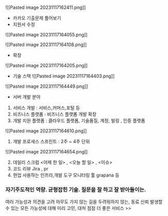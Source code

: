 ![[Pasted image 20231117162411.png]]

- 카카오 기출문제 풀어보기
- 지원서 수정


![[Pasted image 20231117164055.png]]




![[Pasted image 20231117164108.png]]


- 확장

![[Pasted image 20231117164205.png]]


- 기술 스택
![[Pasted image 20231117164403.png]]

![[Pasted image 20231117164449.png]]


- 서버 개발 분야
1) 서비스 개발 : 서비스,커머스,포털 등
2) 비즈니스 플랫폼 : 비즈니스 플랫폼 개발 확장
3) 개발 지원 플랫폼 : 클라우드 플랫폼, 기술품질, 계정, 빌링 , 인증 플랫폼



![[Pasted image 20231117164610.png]]




1) 개발 프로세스 
스프린트 : 2주 ~ 4주 단위

![[Pasted image 20231117164654.png]]

2) 데일리 스크럼
<어제 한 일> , <오늘 할 일> , <이슈>
3) 코드 리뷰
Jira , pr
4) 현업 사용하는 인프라,개발 도구
모니터링 툴 grapana 등



### 자기주도적인 역량. 균형잡힌 기술. 질문을 잘 하고 잘 받아들이는.

여러 가능성과 의견을 고려
아무도 가지 않는 길을 두려워하지 않는, 동료 신뢰
발생할 수 있는 모든 가능성에 대해 미리 고민, 대처
점점 더 좋은 서비스 >>